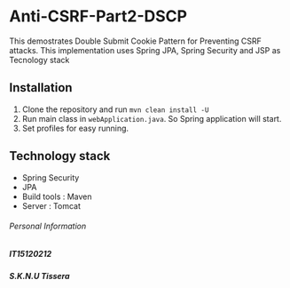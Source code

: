 # Anti-CSRF-Part2-DSCP
This demostrates Double Submit Cookie Pattern for Preventing CSRF attacks. This implementation uses Spring JPA, Spring Security and JSP as Tecnology stack
## Installation
1. Clone the repository and run `mvn clean install -U`
2. Run main class in `webApplication.java`. So Spring application will start. 
3. Set profiles for easy running.

## Technology stack
- Spring Security
- JPA
- Build tools : Maven
- Server : Tomcat

###### Personal Information
##### IT15120212
##### S.K.N.U Tissera
